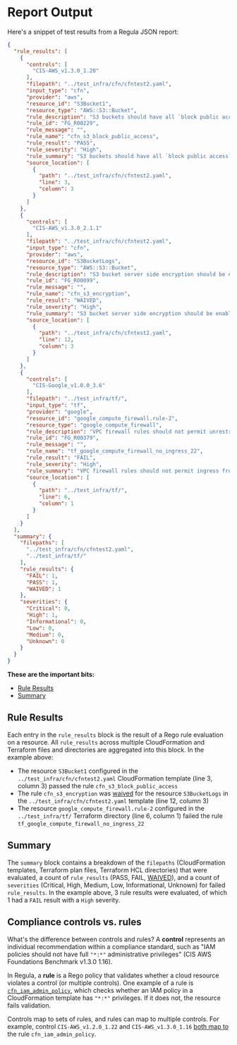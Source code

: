 # Report Output

Here's a snippet of test results from a Regula JSON report:

```json
{
  "rule_results": [
    {
      "controls": [
        "CIS-AWS_v1.3.0_1.20"
      ],
      "filepath": "../test_infra/cfn/cfntest2.yaml",
      "input_type": "cfn",
      "provider": "aws",
      "resource_id": "S3Bucket1",
      "resource_type": "AWS::S3::Bucket",
      "rule_description": "S3 buckets should have all `block public access` options enabled. AWS's S3 Block Public Access feature has four settings: BlockPublicAcls, IgnorePublicAcls, BlockPublicPolicy, and RestrictPublicBuckets. All four settings should be enabled to help prevent the risk of a data breach.",
      "rule_id": "FG_R00229",
      "rule_message": "",
      "rule_name": "cfn_s3_block_public_access",
      "rule_result": "PASS",
      "rule_severity": "High",
      "rule_summary": "S3 buckets should have all `block public access` options enabled",
      "source_location": [
        {
          "path": "../test_infra/cfn/cfntest2.yaml",
          "line": 3,
          "column": 3
        }
      ]
    },
    {
      "controls": [
        "CIS-AWS_v1.3.0_2.1.1"
      ],
      "filepath": "../test_infra/cfn/cfntest2.yaml",
      "input_type": "cfn",
      "provider": "aws",
      "resource_id": "S3BucketLogs",
      "resource_type": "AWS::S3::Bucket",
      "rule_description": "S3 bucket server side encryption should be enabled. Enabling server-side encryption (SSE) on S3 buckets at the object level protects data at rest and helps prevent the breach of sensitive information assets. Objects can be encrypted with S3-Managed Keys (SSE-S3), KMS-Managed Keys (SSE-KMS), or Customer-Provided Keys (SSE-C).",
      "rule_id": "FG_R00099",
      "rule_message": "",
      "rule_name": "cfn_s3_encryption",
      "rule_result": "WAIVED",
      "rule_severity": "High",
      "rule_summary": "S3 bucket server side encryption should be enabled",
      "source_location": [
        {
          "path": "../test_infra/cfn/cfntest2.yaml",
          "line": 12,
          "column": 3
        }
      ]
    },
    {
      "controls": [
        "CIS-Google_v1.0.0_3.6"
      ],
      "filepath": "../test_infra/tf/",
      "input_type": "tf",
      "provider": "google",
      "resource_id": "google_compute_firewall.rule-2",
      "resource_type": "google_compute_firewall",
      "rule_description": "VPC firewall rules should not permit unrestricted access from the internet to port 22 (SSH). Removing unfettered connectivity to remote console services, such as SSH, reduces a server's exposure to risk.",
      "rule_id": "FG_R00379",
      "rule_message": "",
      "rule_name": "tf_google_compute_firewall_no_ingress_22",
      "rule_result": "FAIL",
      "rule_severity": "High",
      "rule_summary": "VPC firewall rules should not permit ingress from '0.0.0.0/0' to port 22 (SSH)",
      "source_location": [
        {
          "path": "../test_infra/tf/",
          "line": 6,
          "column": 1
        }
      ]
    }
  ],
  "summary": {
    "filepaths": [
      "../test_infra/cfn/cfntest2.yaml",
      "../test_infra/tf/"
    ],
    "rule_results": {
      "FAIL": 1,
      "PASS": 1,
      "WAIVED": 1
    },
    "severities": {
      "Critical": 0,
      "High": 1,
      "Informational": 0,
      "Low": 0,
      "Medium": 0,
      "Unknown": 0
    }
  }
}
```

**These are the important bits:**

- [Rule Results](#rule-results)
- [Summary](#summary)

## Rule Results

Each entry in the `rule_results` block is the result of a Rego rule evaluation on a resource. All `rule_results` across multiple CloudFormation and Terraform files and directories are aggregated into this block. In the example above:

- The resource `S3Bucket1` configured in the `../test_infra/cfn/cfntest2.yaml` CloudFormation template (line 3, column 3) passed the rule `cfn_s3_block_public_access`
- The rule `cfn_s3_encryption` was [waived](configuration.md#waiving-rule-results) for the resource `S3BucketLogs` in the `../test_infra/cfn/cfntest2.yaml` template (line 12, column 3)
- The resource `google_compute_firewall.rule-2` configured in the `../test_infra/tf/` Terraform directory (line 6, column 1) failed the rule `tf_google_compute_firewall_no_ingress_22`

## Summary

The `summary` block contains a breakdown of the `filepaths` (CloudFormation templates, Terraform plan files, Terraform HCL directories) that were evaluated, a count of `rule_results` (PASS, FAIL, [WAIVED](configuration.md#waiving-rule-results)), and a count of `severities` (Critical, High, Medium, Low, Informational, Unknown) for failed `rule_results`. In the example above, 3 rule results were evaluated, of which 1 had a `FAIL` result with a `High` severity.

## Compliance controls vs. rules

What's the difference between controls and rules? A **control** represents an individual recommendation within a compliance standard, such as "IAM policies should not have full `"*:*"` administrative privileges" (CIS AWS Foundations Benchmark v1.3.0 1.16).

In Regula, a **rule** is a Rego policy that validates whether a cloud resource violates a control (or multiple controls). One example of a rule is [`cfn_iam_admin_policy`](https://github.com/fugue/regula/blob/master/rego/rules/cfn/iam/admin_policy.rego), which checks whether an IAM policy in a CloudFormation template has `"*:*"` privileges. If it does not, the resource fails validation.

Controls map to sets of rules, and rules can map to multiple controls. For example, control `CIS-AWS_v1.2.0_1.22` and `CIS-AWS_v1.3.0_1.16` [both map to](https://github.com/fugue/regula/blob/master/rego/rules/cfn/iam/admin_policy.rego) the rule `cfn_iam_admin_policy`.
